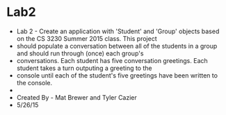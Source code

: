 # Lab2

 * Lab 2 - Create an application with 'Student' and 'Group' objects based on the CS 3230 Summer 2015 class. This project
 * should populate a conversation between all of the students in a group and should run through (once) each group's
 * conversations.  Each student has five conversation greetings. Each student takes a turn outputing a greeting to the
 * console until each of the student's five greetings have been written to the console.
 *
 * Created By - Mat Brewer and Tyler Cazier
 * 5/26/15